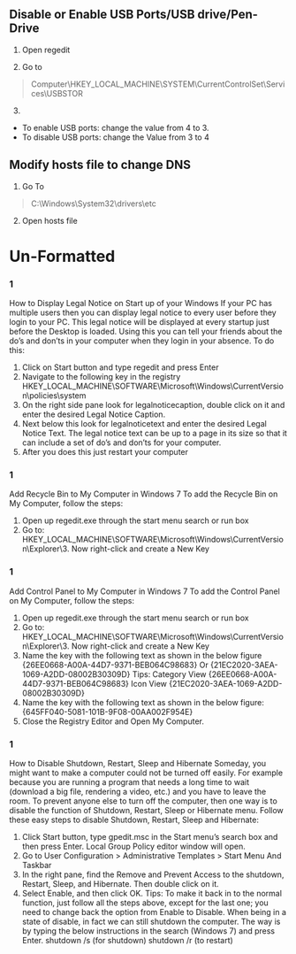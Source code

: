 ## Disable or Enable USB Ports/USB drive/Pen-Drive

1) Open regedit

2) Go to 
 >Computer\HKEY_LOCAL_MACHINE\SYSTEM\CurrentControlSet\Services\USBSTOR

3) 
* To enable USB ports: change the value from 4 to 3.
* To disable USB ports: change the Value from 3 to 4 

## Modify hosts file to change DNS

1) Go To
>C:\Windows\System32\drivers\etc

2) Open hosts file
# Un-Formatted

### 1
How to Display Legal Notice on Start up of your Windows
If your PC has multiple users then you can display legal notice to every user before they login to your
PC. This legal notice will be displayed at every startup just before the Desktop is loaded. Using this
you can tell your friends about the do’s and don’ts in your computer when they login in your absence.
To do this:
1. Click on Start button and type regedit and press Enter
2. Navigate to the following key in the registry
HKEY_LOCAL_MACHINE\SOFTWARE\Microsoft\Windows\CurrentVersion\policies\system
3. On the right side pane look for legalnoticecaption, double click on it and enter the desired
Legal Notice Caption.
4. Next below this look for legalnoticetext and enter the desired Legal Notice Text. The legal
notice text can be up to a page in its size so that it can include a set of do’s and don’ts for
your computer.
5. After you does this just restart your computer

### 1
Add Recycle Bin to My Computer in Windows 7
To add the Recycle Bin on My Computer, follow the steps:
1. Open up regedit.exe through the start menu search or run box
2. Go to:
HKEY_LOCAL_MACHINE\SOFTWARE\Microsoft\Windows\CurrentVersion\Explorer\3. Now right-click and create a New Key

### 1
Add Control Panel to My Computer in Windows 7
To add the Control Panel on My Computer, follow the steps:
1. Open up regedit.exe through the start menu search or run box
2. Go to:
HKEY_LOCAL_MACHINE\SOFTWARE\Microsoft\Windows\CurrentVersion\Explorer\3. Now right-click and create a New Key
4. Name the key with the following text as shown in the below figure
{26EE0668-A00A-44D7-9371-BEB064C98683}
Or
{21EC2020-3AEA-1069-A2DD-08002B30309D}
Tips:
Category View
{26EE0668-A00A-44D7-9371-BEB064C98683}
Icon View
{21EC2020-3AEA-1069-A2DD-08002B30309D}
4. Name the key with the following text as shown in the below figure:
{645FF040-5081-101B-9F08-00AA002F954E}
5. Close the Registry Editor and Open My Computer.

### 1
How to Disable Shutdown, Restart, Sleep and Hibernate
Someday, you might want to make a computer could not be turned off easily. For example because
you are running a program that needs a long time to wait (download a big file, rendering a video, etc.)
and you have to leave the room. To prevent anyone else to turn off the computer, then one way is to
disable the function of Shutdown, Restart, Sleep or Hibernate menu.
Follow these easy steps to disable Shutdown, Restart, Sleep and Hibernate:
1. Click Start button, type gpedit.msc in the Start menu’s search box and then press Enter.
Local Group Policy editor window will open.
2. Go to User Configuration > Administrative Templates > Start Menu And Taskbar
3. In the right pane, find the Remove and Prevent Access to the shutdown, Restart, Sleep,
and Hibernate. Then double click on it.
4. Select Enable, and then click OK.
Tips:
To make it back in to the normal function, just follow all the steps above, except for the last
one; you need to change back the option from Enable to Disable.
When being in a state of disable, in fact we can still shutdown the computer. The way is by
typing the below instructions in the search (Windows 7) and press Enter.
shutdown /s (for shutdown)
shutdown /r (to restart)
